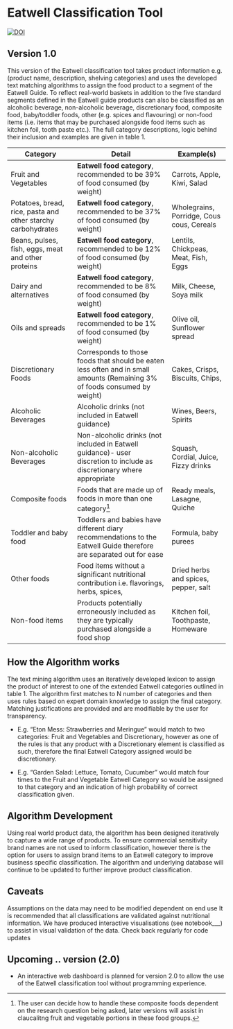 # Eatwell Classification Tool

[![DOI](https://zenodo.org/badge/516698036.svg)](https://zenodo.org/badge/latestdoi/516698036)

## Version 1.0


This version of the Eatwell classification tool takes product information e.g. (product name, description, shelving categories) and uses the developed text matching algorithms to assign the food product to a segment of the Eatwell Guide. To reflect real-world baskets in addition to the five standard segments defined in the Eatwell guide products can also be classified as an alcoholic beverage, non-alcoholic beverage, discretionary food, composite food, baby/toddler foods, other (e.g. spices and flavouring) or non-food items (i.e. items that may be purchased alongside food items such as kitchen foil, tooth paste etc.). The full category descriptions, logic behind their inclusion and examples are given in table 1. 


|Category |Detail |Example(s)|
|---------|-------|--------|
|Fruit and Vegetables |**Eatwell food category**, recommended to be 39% of food consumed (by weight) | Carrots, Apple, Kiwi, Salad |
|Potatoes, bread, rice, pasta and other starchy carbohydrates |**Eatwell food category**, recommended to be 37% of food consumed (by weight) | Wholegrains, Porridge, Cous cous, Cereals |
|Beans, pulses, fish, eggs, meat and other proteins|**Eatwell food category**, recommended to be 12% of food consumed (by weight) | Lentils, Chickpeas, Meat, Fish, Eggs|
|Dairy and alternatives|**Eatwell food category**, recommended to be 8% of food consumed (by weight) |Milk, Cheese, Soya milk |
|Oils and spreads|**Eatwell food category**, recommended to be 1% of food consumed (by weight) |Olive oil, Sunflower spread |
|Discretionary Foods |Corresponds to those foods that should be eaten less often and in small amounts (Remaining 3% of foods consumed by weight) |Cakes, Crisps, Biscuits, Chips,| 
|Alcoholic Beverages | Alcoholic drinks (not included in Eatwell guidance)|Wines, Beers, Spirits |
|Non-alcoholic Beverages | Non-alcoholic drinks (not included in Eatwell guidance)- user discretion to include as discretionary where appropriate |Squash, Cordial, Juice, Fizzy drinks|
|Composite foods| Foods that are made up of foods in more than one category[^1] |Ready meals, Lasagne, Quiche |
|Toddler and baby food | Toddlers and babies have different diary recommendations to the Eatwell Guide therefore are separated out for ease |Formula, baby purees | 
|Other foods |Food items without a significant nutritional contribution i.e. flavorings, herbs, spices, |Dried herbs and spices, pepper, salt | 
|Non-food items |Products potentially erroneously included as they are typically purchased alongside a food shop| Kitchen foil, Toothpaste, Homeware| 


[^1]: The user can decide how to handle these composite foods dependent on the research question being asked, later versions will assist in claucalitng fruit and vegetable portions in these food groups.




## How the Algorithm works 

 
The text mining algorithm uses an iteratively developed lexicon to assign the product of interest to one of the extended Eatwell categories outlined in table 1. The algorithm first matches to N number of categories and then uses rules based on expert domain knowledge to assign the final category. Matching justifications are provided and are modifiable by the user for transparency.  
 
- E.g. “Eton Mess: Strawberries and Meringue” would match to two categories: Fruit and Vegetables and Discretionary, however as one of the rules is that any product with a Discretionary element is classified as such, therefore the final Eatwell Category assigned would be discretionary.  
 
- E.g. “Garden Salad: Lettuce, Tomato, Cucumber” would match four times to the Fruit and Vegetable Eatwell Category so would be assigned to that category and an indication of high probability of correct classification given.  

## Algorithm Development 
Using real world product data, the algorithm has been designed iteratively to capture a wide range of products. To ensure commercial sensitivity brand names are not used to inform classification, however there is the option for users to assign brand items to an Eatwell category to improve business specific classification. The algorithm and underlying database will continue to be updated to further improve product classification.  
 
## Caveats 
Assumptions on the data may need to be modified dependent on end use 
It is recommended that all classifications are validated against nutritional information. We have produced interactive visualisations (see notebook___) to assist in visual validation of the data. 
Check back regularly for code updates 


## Upcoming .. version (2.0)
 - An interactive web dashboard is planned for version 2.0 to allow the use of the Eatwell classification tool without programming experience.  
